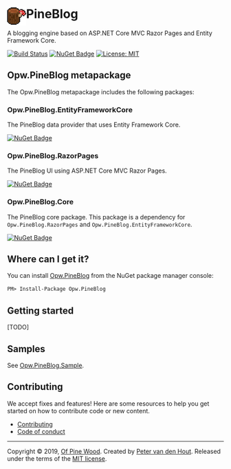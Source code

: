# PineBlog <img src="pineblog-logo-256x256.gif" alt="PineBlog" height="44" align="left" />
A blogging engine based on ASP.NET Core MVC Razor Pages and Entity Framework Core.

[![Build Status](https://dev.azure.com/ofpinewood/Of%20Pine%20Wood/_apis/build/status/ofpinewood.pineblog?branchName=master)](https://dev.azure.com/ofpinewood/Of%20Pine%20Wood/_build/latest?definitionId=7&branchName=master)
[![NuGet Badge](https://img.shields.io/nuget/v/Opw.PineBlog.svg)](https://www.nuget.org/packages/Opw.PineBlog/)
[![License: MIT](https://img.shields.io/github/license/ofpinewood/pineblog.svg)](https://github.com/ofpinewood/pineblog/blob/master/LICENSE)

## Opw.PineBlog metapackage
The Opw.PineBlog metapackage includes the following packages:

### Opw.PineBlog.EntityFrameworkCore
The PineBlog data provider that uses Entity Framework Core.

[![NuGet Badge](https://img.shields.io/nuget/v/Opw.PineBlog.EntityFrameworkCore.svg)](https://www.nuget.org/packages/Opw.PineBlog.EntityFrameworkCore/)  
### Opw.PineBlog.RazorPages
The PineBlog UI using ASP.NET Core MVC Razor Pages.

[![NuGet Badge](https://img.shields.io/nuget/v/Opw.PineBlog.RazorPages.svg)](https://www.nuget.org/packages/Opw.PineBlog.RazorPages/)  
### Opw.PineBlog.Core
The PineBlog core package. This package is a dependency for `Opw.PineBlog.RazorPages` and `Opw.PineBlog.EntityFrameworkCore`.

[![NuGet Badge](https://img.shields.io/nuget/v/Opw.PineBlog.Core.svg)](https://www.nuget.org/packages/Opw.PineBlog.Core/)

## Where can I get it?
You can install [Opw.PineBlog](https://www.nuget.org/packages/Opw.PineBlog/) from the NuGet package manager console:

``` ps
PM> Install-Package Opw.PineBlog
```
## Getting started
[TODO]

## Samples
See [Opw.PineBlog.Sample](/docs/Opw.PineBlog.Sample.md).

## Contributing
We accept fixes and features! Here are some resources to help you get started on how to contribute code or new content.

* [Contributing](https://github.com/ofpinewood/pineblog/blob/master/CONTRIBUTING.md)
* [Code of conduct](https://github.com/ofpinewood/pineblog/blob/master/CODE_OF_CONDUCT.md)

---
Copyright &copy; 2019, [Of Pine Wood](http://ofpinewood.com).
Created by [Peter van den Hout](http://ofpinewood.com).
Released under the terms of the [MIT license](https://github.com/ofpinewood/pineblog/blob/master/LICENSE).